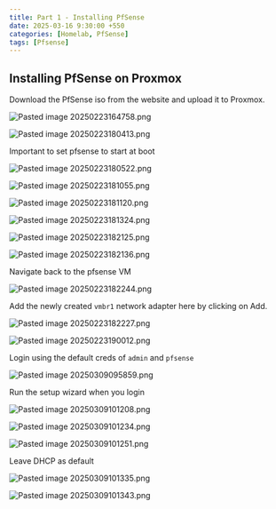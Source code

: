 ```yaml
---
title: Part 1 - Installing PfSense
date: 2025-03-16 9:30:00 +550
categories: [Homelab, PfSense]
tags: [Pfsense]
---
```


## Installing PfSense on Proxmox

Download the PfSense iso from the website and upload it to Proxmox.

![Pasted image 20250223164758.png](/assets/img/Pasted%20image%2020250223164758.png)


![Pasted image 20250223180413.png](/assets/img/Pasted%20image%2020250223180413.png)


Important to set pfsense to start at boot

![Pasted image 20250223180522.png](/assets/img/Pasted%20image%2020250223180522.png)

![Pasted image 20250223181055.png](/assets/img/Pasted%20image%2020250223181055.png)

![Pasted image 20250223181120.png](/assets/img/Pasted%20image%2020250223181120.png)

![Pasted image 20250223181324.png](/assets/img/Pasted%20image%2020250223181324.png)

![Pasted image 20250223182125.png](/assets/img/Pasted%20image%2020250223182125.png)

![Pasted image 20250223182136.png](/assets/img/Pasted%20image%2020250223182136.png)

Navigate back to the pfsense VM

![Pasted image 20250223182244.png](/assets/img/Pasted%20image%2020250223182244.png)

Add the newly created `vmbr1` network adapter here by clicking on Add. 


![Pasted image 20250223182227.png](/assets/img/Pasted%20image%2020250223182227.png)


![Pasted image 20250223190012.png](/assets/img/Pasted%20image%2020250223190012.png)



Login using the default creds of `admin` and `pfsense`

![Pasted image 20250309095859.png](/assets/img/Pasted%20image%2020250309095859.png)


Run the setup wizard when you login


![Pasted image 20250309101208.png](/assets/img/Pasted%20image%2020250309101208.png)

![Pasted image 20250309101234.png](/assets/img/Pasted%20image%2020250309101234.png)

![Pasted image 20250309101251.png](/assets/img/Pasted%20image%2020250309101251.png)

Leave DHCP as default

![Pasted image 20250309101335.png](/assets/img/Pasted%20image%2020250309101335.png)

![Pasted image 20250309101343.png](/assets/img/Pasted%20image%2020250309101343.png)



